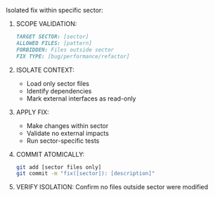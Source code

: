 Isolated fix within specific sector:

1. SCOPE VALIDATION:
   ```markdown
   TARGET SECTOR: [sector]
   ALLOWED FILES: [pattern]
   FORBIDDEN: Files outside sector
   FIX TYPE: [bug/performance/refactor]
   ```

2. ISOLATE CONTEXT:
   - Load only sector files
   - Identify dependencies
   - Mark external interfaces as read-only

3. APPLY FIX:
   - Make changes within sector
   - Validate no external impacts
   - Run sector-specific tests

4. COMMIT ATOMICALLY:
   ```bash
   git add [sector files only]
   git commit -m "fix([sector]): [description]"
   ```

5. VERIFY ISOLATION:
   Confirm no files outside sector were modified
